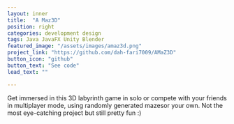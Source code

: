 ```yaml
---
layout: inner
title:  "A Maz3D"
position: right
categories: development design
tags: Java JavaFX Unity Blender
featured_image: "/assets/images/amaz3d.png"
project_link: "https://github.com/dah-fari7009/AMaZ3D"
button_icon: "github"
button_text: "See code"
lead_text: ""

---
```

<!-- TODO ADD DEMO AFTER CLEANUP AND GETTING CODE TO RUN -->
Get immersed in this 3D labyrinth game in solo or compete with your friends in multiplayer mode, using randomly generated mazesor your own. Not the most eye-catching project but still pretty fun :)
